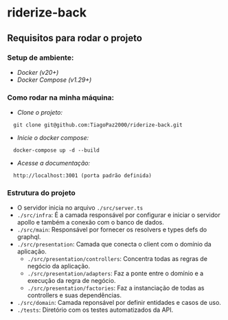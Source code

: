 # riderize-back

## Requisitos para rodar o projeto

### Setup de ambiente:

  - *Docker (v20+)*
  - *Docker Compose (v1.29+)*

### Como rodar na minha máquina:

  - *Clone o projeto:*
  ```
    git clone git@github.com:TiagoPaz2000/riderize-back.git
  ```

  - *Inicie o docker compose:*
  ```
    docker-compose up -d --build
  ```

  - *Acesse a documentação:*
  ```
    http://localhost:3001 (porta padrão definida)
  ```

### Estrutura do projeto

  - O servidor inicia no arquivo `./src/server.ts`
  - `./src/infra`: É a camada responsável por configurar e iniciar o servidor apollo e também a conexão com o banco de dados.
  - `./src/main`: Responsável por fornecer os resolvers e types defs do graphql.
  - `./src/presentation`: Camada que conecta o client com o domínio da aplicação.
    - `./src/presentation/controllers`: Concentra todas as regras de negócio da aplicação.
    - `./src/presentation/adapters`: Faz a ponte entre o domínio e a execução da regra de negócio.
    - `./src/presentation/factories`: Faz a instanciação de todas as controllers e suas dependências.
  - `./src/domain`: Camada reponsável por definir entidades e casos de uso.
  - `./tests`: Diretório com os testes automatizados da API.